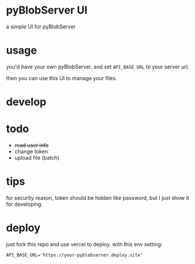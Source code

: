 # pyBlobServer UI

a simple UI for pyBlobServer

# usage

you'd have your own pyBlobServer, and set `API_BASE_URL` to your server url.

then you can use this UI to manage your files.

# develop


# todo

- ~~read user info~~
- change token
- upload file (batch)

# tips

for security reason, token should be hidden like password, but I just show it for developing.

# deploy

just fork this repo and use vercel to deploy. with this env setting:

```
API_BASE_URL='https://your-pyblobserver.deploy.site'
```